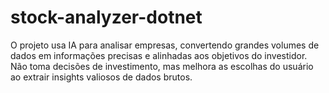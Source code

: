 # stock-analyzer-dotnet
O projeto usa IA para analisar empresas, convertendo grandes volumes de dados em informações precisas e alinhadas aos objetivos do investidor. Não toma decisões de investimento, mas melhora as escolhas do usuário ao extrair insights valiosos de dados brutos.
